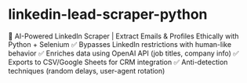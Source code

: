 # linkedin-lead-scraper-python
🤖 AI-Powered LinkedIn Scraper | Extract Emails &amp; Profiles Ethically with Python + Selenium   ✅ Bypasses LinkedIn restrictions with human-like behavior   ✅ Enriches data using OpenAI API (job titles, company info)   ✅ Exports to CSV/Google Sheets for CRM integration   ✅ Anti-detection techniques (random delays, user-agent rotation) 
